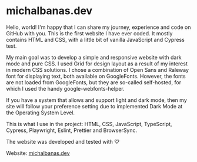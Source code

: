 # michalbanas.dev

Hello, world! I'm happy that I can share my journey, experience and code on GitHub with you. This is the first website I have ever coded. It mostly contains HTML and CSS, with a little bit of vanilla JavaScript and Cypress test. 

My main goal was to develop a simple and responsive website with dark mode and pure CSS. I used Grid for design layout as a result of my interest in modern CSS solutions. I chose a combination of Open Sans and Raleway font for displaying text, both available on GoogleFonts. However, the fonts are not loaded from GoogleFonts, but they are so-called self-hosted, for which I used the handy google-webfonts-helper.

If you have a system that allows and support light and dark mode, then my site will follow your preference setting due to implemented Dark Mode at the Operating System Level.

This is what I use in the project: HTML, CSS, JavaScript, TypeScript, Cypress, Playwright, Eslint, Prettier and BrowserSync.

The website was developed and tested with ♡

Website: [michalbanas.dev](https://www.michalbanas.dev)